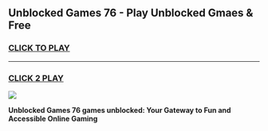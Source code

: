 
## Unblocked Games 76 - Play Unblocked Gmaes & Free
<h3>
<a href="https://news.freeplayer.one?title=Unblocked_Games_76&ref=16F">CLICK TO PLAY</a></h3>
<hr>

<h3>
<a href="https://news.freeplayer.one?title=Unblocked_Games_76&ref=16F">CLICK 2 PLAY</a>
  
</h3>

<a href="https://news.freeplayer.one?title=Unblocked_Games_76&ref=16F/"><img src="https://clearcache.store/games.png"></a>


**Unblocked Games 76 games unblocked: Your Gateway to Fun and Accessible Online Gaming**
